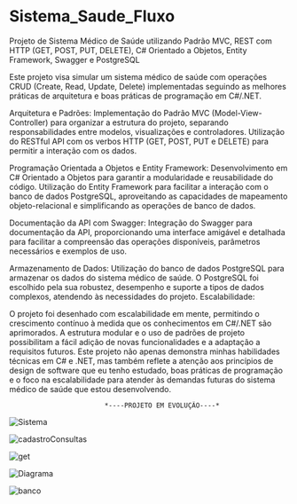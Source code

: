 # Sistema_Saude_Fluxo
Projeto de Sistema Médico de Saúde utilizando Padrão MVC, REST com HTTP (GET, POST, PUT, DELETE), C# Orientado a Objetos, Entity Framework, Swagger e PostgreSQL

Este projeto visa simular um sistema médico de saúde com operações CRUD (Create, Read, Update, Delete) implementadas seguindo as melhores práticas de arquitetura e boas práticas de programação em C#/.NET.

Arquitetura e Padrões:
Implementação do Padrão MVC (Model-View-Controller) para organizar a estrutura do projeto, separando responsabilidades entre modelos, visualizações e controladores.
Utilização do RESTful API com os verbos HTTP (GET, POST, PUT e DELETE) para permitir a interação com os dados.

Programação Orientada a Objetos e Entity Framework:
Desenvolvimento em C# Orientado a Objetos para garantir a modularidade e reusabilidade do código.
Utilização do Entity Framework para facilitar a interação com o banco de dados PostgreSQL, aproveitando as capacidades de mapeamento objeto-relacional e simplificando as operações de banco de dados.

Documentação da API com Swagger:
Integração do Swagger para documentação da API, proporcionando uma interface amigável e detalhada para facilitar a compreensão das operações disponíveis, parâmetros necessários e exemplos de uso.

Armazenamento de Dados:
Utilização do banco de dados PostgreSQL para armazenar os dados do sistema médico de saúde. O PostgreSQL foi escolhido pela sua robustez, desempenho e suporte a tipos de dados complexos, atendendo às necessidades do projeto.
Escalabilidade:

O projeto foi desenhado com escalabilidade em mente, permitindo o crescimento contínuo à medida que os conhecimentos em C#/.NET são aprimorados. A estrutura modular e o uso de padrões de projeto possibilitam a fácil adição de novas funcionalidades e a adaptação a requisitos futuros.
Este projeto não apenas demonstra minhas habilidades técnicas em C# e .NET, mas também reflete a atenção aos princípios de design de software que eu tenho estudado, boas práticas de programação e o foco na escalabilidade para atender às demandas futuras do sistema médico de saúde que estou desenvolvendo.


                            *----PROJETO EM EVOLUÇÃO----*

  
![Sistema](https://github.com/PauloJuniorpj/Sistema_Saude_Fluxo/assets/85879706/8d6efca8-6d3e-4e17-9b86-d94d17e85455)

![cadastroConsultas](https://github.com/PauloJuniorpj/Sistema_Saude_Fluxo/assets/85879706/4bc37d52-12be-4434-aec8-5239a9776ec8)

![get](https://github.com/PauloJuniorpj/Sistema_Saude_Fluxo/assets/85879706/f944772e-1f97-4d05-b15f-cf89bce6e3e9)

![Diagrama ](https://github.com/PauloJuniorpj/Sistema_Saude_Fluxo/assets/85879706/ab8cba38-289a-44a1-a0d5-da67723b591d)

![banco](https://github.com/PauloJuniorpj/Sistema_Saude_Fluxo/assets/85879706/0a3dfce4-7edc-46e7-901f-ae0aa3ad9eb8)
